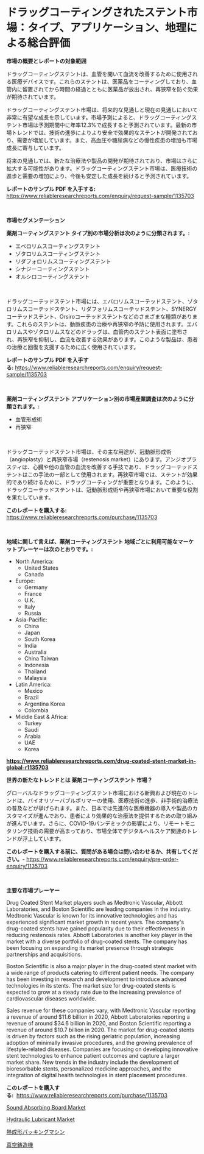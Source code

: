 <p><h1>ドラッグコーティングされたステント市場：タイプ、アプリケーション、地理による総合評価</h1></p><p><strong>市場の概要とレポートの対象範囲</strong></p>
<p><p>ドラッグコーティングステントは、血管を開いて血流を改善するために使用される医療デバイスです。これらのステントは、医薬品をコーティングしており、血管内に留置されてから時間の経過とともに医薬品が放出され、再狭窄を防ぐ効果が期待されています。</p><p>ドラッグコーティングステント市場は、将来的な見通しと現在の見通しにおいて非常に有望な成長を示しています。市場予測によると、ドラッグコーティングステント市場は予測期間中に年率12.3%で成長すると予測されています。最新の市場トレンドでは、技術の進歩によりより安全で効果的なステントが開発されており、需要が増加しています。また、高血圧や糖尿病などの慢性疾患の増加も市場成長に寄与しています。</p><p>将来の見通しでは、新たな治療法や製品の開発が期待されており、市場はさらに拡大する可能性があります。ドラッグコーティングステント市場は、医療技術の進歩と需要の増加により、今後も安定した成長を続けると予測されています。</p></p>
<p><strong>レポートのサンプル PDF を入手する:</strong> <a href="https://www.reliableresearchreports.com/enquiry/request-sample/1135703">https://www.reliableresearchreports.com/enquiry/request-sample/1135703</a></p>
<p>&nbsp;</p>
<p><strong>市場セグメンテーション</strong></p>
<p><strong>薬剤コーティングステント タイプ別の市場分析は次のように分類されます。:</strong></p>
<p><ul><li>エベロリムスコーティングステント</li><li>ゾタロリムスコーティングステント</li><li>リダフォロリムスコーティングステント</li><li>シナジーコーティングステント</li><li>オルシロコーティングステント</li></ul></p>
<p>&nbsp;</p>
<p><p>ドラッグコーテッドステント市場には、エバロリムスコーテッドステント、ゾタロリムスコーテッドステント、リダフォリムスコーテッドステント、SYNERGYコーテッドステント、Orsiroコーテッドステントなどのさまざまな種類があります。これらのステントは、動脈疾患の治療や再狭窄の予防に使用されます。エバロリムスやゾタロリムスなどのドラッグは、血管内のステント表面に塗布され、再狭窄を抑制し、血流を改善する効果があります。このような製品は、患者の治療と回復を支援するために広く使用されています。</p></p>
<p><strong>レポートのサンプル PDF を入手する:</strong>&nbsp;<a href="https://www.reliableresearchreports.com/enquiry/request-sample/1135703">https://www.reliableresearchreports.com/enquiry/request-sample/1135703</a></p>
<p>&nbsp;</p>
<p><strong> 薬剤コーティングステント アプリケーション別の市場産業調査は次のように分類されます。:</strong></p>
<p><ul><li>血管形成術</li><li>再狭窄</li></ul></p>
<p>&nbsp;</p>
<p><p>ドラッグコーテッドステント市場は、その主な用途が、冠動脈形成術（angioplasty）と再狭窄市場（restenosis market）にあります。アンジオプラスティは、心臓や他の血管の血流を改善する手技であり、ドラッグコーテッドステントはこの手法の一部として使用されます。再狭窄市場では、ステントが効果的であり続けるために、ドラッグコーティングが重要となります。このように、ドラッグコーテッドステントは、冠動脈形成術や再狭窄市場において重要な役割を果たしています。</p></p>
<p><strong>このレポートを購入する:</strong>&nbsp; <a href="https://www.reliableresearchreports.com/purchase/1135703">https://www.reliableresearchreports.com/purchase/1135703</a></p>
<p>&nbsp;</p>
<p><strong>地域に関して言えば、薬剤コーティングステント 地域ごとに利用可能なマーケットプレーヤーは次のとおりです。:</strong></p>
<p><ul>
    <li>
        North America:
        <ul>
            <li>United States</li>
            <li>Canada</li>
        </ul>
    </li>
    <li>
        Europe:
        <ul>
            <li>Germany</li>
            <li>France</li>
            <li>U.K.</li>
            <li>Italy</li>
            <li>Russia</li>
        </ul>
    </li>
    <li>
        Asia-Pacific:
        <ul>
            <li>China</li>
            <li>Japan</li>
            <li>South Korea</li>
            <li>India</li>
            <li>Australia</li>
            <li>China Taiwan</li>
            <li>Indonesia</li>
            <li>Thailand</li>
            <li>Malaysia</li>
        </ul>
    </li>
    <li>
        Latin America:
        <ul>
            <li>Mexico</li>
            <li>Brazil</li>
            <li>Argentina Korea</li>
            <li>Colombia</li>
        </ul>
    </li>
    <li>
        Middle East & Africa:
        <ul>
            <li>Turkey</li>
            <li>Saudi</li>
            <li>Arabia</li>
            <li>UAE</li>
            <li>Korea</li>
        </ul>
    </li>
    </ul></p>
<p><strong><a href="https://www.reliableresearchreports.com/drug-coated-stent-market-in-global-r1135703">https://www.reliableresearchreports.com/drug-coated-stent-market-in-global-r1135703</a></strong>&nbsp;</p>
<p><strong>世界の新たなトレンドとは 薬剤コーティングステント 市場？</strong></p>
<p><p>グローバルなドラッグコーティングステント市場における新興および現在のトレンドは、バイオリソーバブルポリマーの使用、医療技術の進歩、非手術的治療法の普及などが挙げられます。また、日本では先進的な医療機器の導入や製品のカスタマイズが進んでおり、患者により効果的な治療法を提供するための取り組みが進んでいます。さらに、COVID-19パンデミックの影響により、リモートモニタリング技術の需要が高まっており、市場全体でデジタルヘルスケア関連のトレンドが浮上しています。</p></p>
<p><strong>このレポートを購入する前に、質問がある場合は問い合わせるか、共有してください。</strong>- <a href="https://www.reliableresearchreports.com/enquiry/pre-order-enquiry/1135703">https://www.reliableresearchreports.com/enquiry/pre-order-enquiry/1135703</a></p>
<p>&nbsp;</p>
<p><strong>主要な市場プレーヤー</strong></p>
<p><p>Drug Coated Stent Market players such as Medtronic Vascular, Abbott Laboratories, and Boston Scientific are leading companies in the industry. Medtronic Vascular is known for its innovative technologies and has experienced significant market growth in recent years. The company's drug-coated stents have gained popularity due to their effectiveness in reducing restenosis rates. Abbott Laboratories is another key player in the market with a diverse portfolio of drug-coated stents. The company has been focusing on expanding its market presence through strategic partnerships and acquisitions.</p><p>Boston Scientific is also a major player in the drug-coated stent market with a wide range of products catering to different patient needs. The company has been investing in research and development to introduce advanced technologies in its stents. The market size for drug-coated stents is expected to grow at a steady rate due to the increasing prevalence of cardiovascular diseases worldwide.</p><p>Sales revenue for these companies vary, with Medtronic Vascular reporting a revenue of around $11.6 billion in 2020, Abbott Laboratories reporting a revenue of around $34.6 billion in 2020, and Boston Scientific reporting a revenue of around $10.7 billion in 2020. The market for drug-coated stents is driven by factors such as the rising geriatric population, increasing adoption of minimally invasive procedures, and the growing prevalence of lifestyle-related diseases. Companies are focusing on developing innovative stent technologies to enhance patient outcomes and capture a larger market share. New trends in the industry include the development of bioresorbable stents, personalized medicine approaches, and the integration of digital health technologies in stent placement procedures.</p></p>
<p><strong>このレポートを購入する:</strong>&nbsp;&nbsp;<a href="https://www.reliableresearchreports.com/purchase/1135703">https://www.reliableresearchreports.com/purchase/1135703</a></p>
<p><p><a href="https://www.linkedin.com/pulse/global-sound-absorbing-board-market-size-trends-insights-projections-ticdc?trackingId=nOllRVi235Acw%2FDVxZVUag%3D%3D">Sound Absorbing Board Market</a></p><p><a href="https://www.linkedin.com/pulse/hydraulic-lubricant-market-dynamics-2024-2031-also-its-trends-eb30c?trackingId=EYQBuDLhDrIdOxN%2BpzG3Lw%3D%3D">Hydraulic Lubricant Market</a></p><p><a href="https://github.com/dzy793153605/Market-Research-Report-List-1/blob/main/380362726652.md">熱成形パッキングマシン</a></p><p><a href="https://github.com/EthanMorar2011/Market-Research-Report-List-1/blob/main/196509726653.md">真空鋳造機</a></p></p>